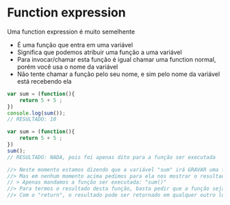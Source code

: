 # Function expression 
Uma function expression é muito semelhente 
- É uma função que entra em uma variável 
- Significa que podemos atribuir uma função a uma variável
- Para invocar/chamar esta função é igual chamar uma function normal, porém você usa o nome da variável
- Não tente chamar a função pelo seu nome, e sim pelo nome da variável está recebendo ela

```js 
var sum = (function(){
    return 5 + 5 ;
})
console.log(sum());
// RESULTADO: 10
```

```js 
var sum = (function(){
    return 5 + 5 ;
})
sum();
// RESULTADO: NADA, pois foi apenas dito para a função ser executada

//> Neste momento estamos dizendo que a variável "sum" irá GRAVAR uma função               
//> Mas em nenhum momento acima pedimos para ela nos mostrar o resultado do cálculo        
// > Apenas mandamos a função ser executada: "sum()"                                        
//> Para termos o resultado desta função, basta pedir que a função seja escrita no console 
//> Com o "return", o resultado pode ser retornado em qualquer outro lugar, até numa variável por exemplo.
```